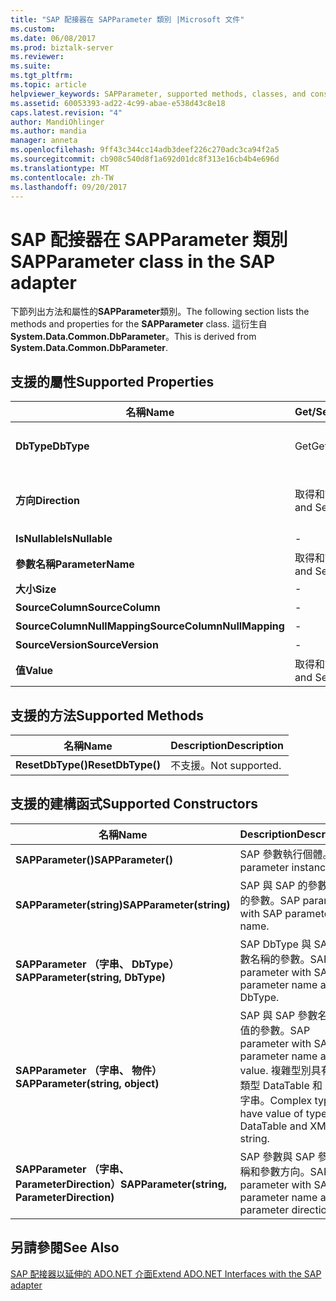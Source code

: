 ```yaml
---
title: "SAP 配接器在 SAPParameter 類別 |Microsoft 文件"
ms.custom: 
ms.date: 06/08/2017
ms.prod: biztalk-server
ms.reviewer: 
ms.suite: 
ms.tgt_pltfrm: 
ms.topic: article
helpviewer_keywords: SAPParameter, supported methods, classes, and constructors
ms.assetid: 60053393-ad22-4c99-abae-e538d43c8e18
caps.latest.revision: "4"
author: MandiOhlinger
ms.author: mandia
manager: anneta
ms.openlocfilehash: 9ff43c344cc14adb3deef226c270adc3ca94f2a5
ms.sourcegitcommit: cb908c540d8f1a692d01dc8f313e16cb4b4e696d
ms.translationtype: MT
ms.contentlocale: zh-TW
ms.lasthandoff: 09/20/2017
---
```

# <a name="sapparameter-class-in-the-sap-adapter"></a><span data-ttu-id="04e81-102">SAP 配接器在 SAPParameter 類別</span><span class="sxs-lookup"><span data-stu-id="04e81-102">SAPParameter class in the SAP adapter</span></span>
<span data-ttu-id="04e81-103">下節列出方法和屬性的**SAPParameter**類別。</span><span class="sxs-lookup"><span data-stu-id="04e81-103">The following section lists the methods and properties for the **SAPParameter** class.</span></span> <span data-ttu-id="04e81-104">這衍生自**System.Data.Common.DbParameter**。</span><span class="sxs-lookup"><span data-stu-id="04e81-104">This is derived from **System.Data.Common.DbParameter**.</span></span>  
  
## <a name="supported-properties"></a><span data-ttu-id="04e81-105">支援的屬性</span><span class="sxs-lookup"><span data-stu-id="04e81-105">Supported Properties</span></span>  
  
|<span data-ttu-id="04e81-106">名稱</span><span class="sxs-lookup"><span data-stu-id="04e81-106">Name</span></span>|<span data-ttu-id="04e81-107">Get/Set</span><span class="sxs-lookup"><span data-stu-id="04e81-107">Get/Set</span></span>|<span data-ttu-id="04e81-108">Description</span><span class="sxs-lookup"><span data-stu-id="04e81-108">Description</span></span>|  
|----------|--------------|-----------------|  
|<span data-ttu-id="04e81-109">**DbType**</span><span class="sxs-lookup"><span data-stu-id="04e81-109">**DbType**</span></span>|<span data-ttu-id="04e81-110">Get</span><span class="sxs-lookup"><span data-stu-id="04e81-110">Get</span></span>|<span data-ttu-id="04e81-111">如果傳回參數的 DbType。</span><span class="sxs-lookup"><span data-stu-id="04e81-111">DbType if the parameter returned.</span></span> <span data-ttu-id="04e81-112">無法設定。</span><span class="sxs-lookup"><span data-stu-id="04e81-112">Cannot be set.</span></span>|  
|<span data-ttu-id="04e81-113">**方向**</span><span class="sxs-lookup"><span data-stu-id="04e81-113">**Direction**</span></span>|<span data-ttu-id="04e81-114">取得和設定</span><span class="sxs-lookup"><span data-stu-id="04e81-114">Get and Set</span></span>|<span data-ttu-id="04e81-115">不支援 ParameterDirection.ReturnValue。</span><span class="sxs-lookup"><span data-stu-id="04e81-115">ParameterDirection.ReturnValue not supported.</span></span>|  
|<span data-ttu-id="04e81-116">**IsNullable**</span><span class="sxs-lookup"><span data-stu-id="04e81-116">**IsNullable**</span></span>|-|<span data-ttu-id="04e81-117">不支援。</span><span class="sxs-lookup"><span data-stu-id="04e81-117">Not supported.</span></span>|  
|<span data-ttu-id="04e81-118">**參數名稱**</span><span class="sxs-lookup"><span data-stu-id="04e81-118">**ParameterName**</span></span>|<span data-ttu-id="04e81-119">取得和設定</span><span class="sxs-lookup"><span data-stu-id="04e81-119">Get and Set</span></span>|<span data-ttu-id="04e81-120">參數的名稱。</span><span class="sxs-lookup"><span data-stu-id="04e81-120">Name of the parameter.</span></span>|  
|<span data-ttu-id="04e81-121">**大小**</span><span class="sxs-lookup"><span data-stu-id="04e81-121">**Size**</span></span>|-|<span data-ttu-id="04e81-122">不支援。</span><span class="sxs-lookup"><span data-stu-id="04e81-122">Not supported.</span></span>|  
|<span data-ttu-id="04e81-123">**SourceColumn**</span><span class="sxs-lookup"><span data-stu-id="04e81-123">**SourceColumn**</span></span>|-|<span data-ttu-id="04e81-124">不支援。</span><span class="sxs-lookup"><span data-stu-id="04e81-124">Not supported.</span></span>|  
|<span data-ttu-id="04e81-125">**SourceColumnNullMapping**</span><span class="sxs-lookup"><span data-stu-id="04e81-125">**SourceColumnNullMapping**</span></span>|-|<span data-ttu-id="04e81-126">不支援。</span><span class="sxs-lookup"><span data-stu-id="04e81-126">Not supported.</span></span>|  
|<span data-ttu-id="04e81-127">**SourceVersion**</span><span class="sxs-lookup"><span data-stu-id="04e81-127">**SourceVersion**</span></span>|-|<span data-ttu-id="04e81-128">不支援。</span><span class="sxs-lookup"><span data-stu-id="04e81-128">Not supported.</span></span>|  
|<span data-ttu-id="04e81-129">**值**</span><span class="sxs-lookup"><span data-stu-id="04e81-129">**Value**</span></span>|<span data-ttu-id="04e81-130">取得和設定</span><span class="sxs-lookup"><span data-stu-id="04e81-130">Get and Set</span></span>|<span data-ttu-id="04e81-131">參數的值</span><span class="sxs-lookup"><span data-stu-id="04e81-131">Value of the parameter</span></span>|  
  
## <a name="supported-methods"></a><span data-ttu-id="04e81-132">支援的方法</span><span class="sxs-lookup"><span data-stu-id="04e81-132">Supported Methods</span></span>  
  
|<span data-ttu-id="04e81-133">名稱</span><span class="sxs-lookup"><span data-stu-id="04e81-133">Name</span></span>|<span data-ttu-id="04e81-134">Description</span><span class="sxs-lookup"><span data-stu-id="04e81-134">Description</span></span>|  
|----------|-----------------|  
|<span data-ttu-id="04e81-135">**ResetDbType()**</span><span class="sxs-lookup"><span data-stu-id="04e81-135">**ResetDbType()**</span></span>|<span data-ttu-id="04e81-136">不支援。</span><span class="sxs-lookup"><span data-stu-id="04e81-136">Not supported.</span></span>|  
  
## <a name="supported-constructors"></a><span data-ttu-id="04e81-137">支援的建構函式</span><span class="sxs-lookup"><span data-stu-id="04e81-137">Supported Constructors</span></span>  
  
|<span data-ttu-id="04e81-138">名稱</span><span class="sxs-lookup"><span data-stu-id="04e81-138">Name</span></span>|<span data-ttu-id="04e81-139">Description</span><span class="sxs-lookup"><span data-stu-id="04e81-139">Description</span></span>|  
|----------|-----------------|  
|<span data-ttu-id="04e81-140">**SAPParameter()**</span><span class="sxs-lookup"><span data-stu-id="04e81-140">**SAPParameter()**</span></span>|<span data-ttu-id="04e81-141">SAP 參數執行個體。</span><span class="sxs-lookup"><span data-stu-id="04e81-141">SAP parameter instance.</span></span>|  
|<span data-ttu-id="04e81-142">**SAPParameter(string)**</span><span class="sxs-lookup"><span data-stu-id="04e81-142">**SAPParameter(string)**</span></span>|<span data-ttu-id="04e81-143">SAP 與 SAP 的參數名稱的參數。</span><span class="sxs-lookup"><span data-stu-id="04e81-143">SAP parameter with SAP parameter name.</span></span>|  
|<span data-ttu-id="04e81-144">**SAPParameter （字串、 DbType）**</span><span class="sxs-lookup"><span data-stu-id="04e81-144">**SAPParameter(string, DbType)**</span></span>|<span data-ttu-id="04e81-145">SAP DbType 與 SAP 參數名稱的參數。</span><span class="sxs-lookup"><span data-stu-id="04e81-145">SAP parameter with SAP parameter name and DbType.</span></span>|  
|<span data-ttu-id="04e81-146">**SAPParameter （字串、 物件）**</span><span class="sxs-lookup"><span data-stu-id="04e81-146">**SAPParameter(string, object)**</span></span>|<span data-ttu-id="04e81-147">SAP 與 SAP 參數名稱和值的參數。</span><span class="sxs-lookup"><span data-stu-id="04e81-147">SAP parameter with SAP parameter name and value.</span></span> <span data-ttu-id="04e81-148">複雜型別具有值的類型 DataTable 和 XML 字串。</span><span class="sxs-lookup"><span data-stu-id="04e81-148">Complex types have value of type DataTable and XML string.</span></span>|  
|<span data-ttu-id="04e81-149">**SAPParameter （字串、 ParameterDirection）**</span><span class="sxs-lookup"><span data-stu-id="04e81-149">**SAPParameter(string, ParameterDirection)**</span></span>|<span data-ttu-id="04e81-150">SAP 參數與 SAP 參數名稱和參數方向。</span><span class="sxs-lookup"><span data-stu-id="04e81-150">SAP parameter with SAP parameter name and parameter direction.</span></span>|  
  
## <a name="see-also"></a><span data-ttu-id="04e81-151">另請參閱</span><span class="sxs-lookup"><span data-stu-id="04e81-151">See Also</span></span>  
 [<span data-ttu-id="04e81-152">SAP 配接器以延伸的 ADO.NET 介面</span><span class="sxs-lookup"><span data-stu-id="04e81-152">Extend ADO.NET Interfaces with the SAP adapter</span></span>](../../adapters-and-accelerators/adapter-sap/extend-ado-net-interfaces-with-the-sap-adapter.md)